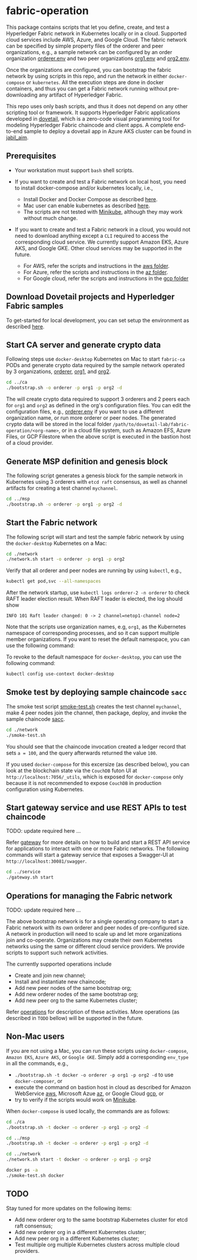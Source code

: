 # fabric-operation

This package contains scripts that let you define, create, and test a Hyperledger Fabric network in Kubernetes locally or in a cloud. Supported cloud services include AWS, Azure, and Google Cloud. The fabric network can be specified by simple property files of the orderer and peer organizations, e.g., a sample network can be configured by an order organization [orderer.env](./config/orderer.env) and two peer organizations [org1.env](./config/org1.env) and [org2.env](.config/org2.env).

Once the organizations are configured, you can bootstrap the fabric network by using scripts in this repo, and run the network in either `docker-compose` or `kubernetes`. All the execution steps are done in docker containers, and thus you can get a Fabric network running without pre-downloading any artifact of Hyperledger Fabric.

This repo uses only bash scripts, and thus it does not depend on any other scripting tool or framework. It supports Hyperledger Fabric applications developed in [dovetail](https://github.com/dovetail-lab/dovetail), which is a zero-code visual programming tool for modeling Hyperledger Fabric chaincode and client apps. A complete end-to-end sample to deploy a dovetail app in Azure AKS cluster can be found in [jabil_aim](https://github.com/dovetail-lab/fabric-samples/tree/master/jabil-aim).

## Prerequisites

- Your workstation must support `bash` shell scripts.
- If you want to create and test a Fabric network on local host, you need to install docker-compose and/or kubernetes locally, i.e.,
  - Install Docker and Docker Compose as described [here](https://docs.docker.com/compose/install/).
  - Mac user can enable kubernetes as described [here](https://docs.docker.com/docker-for-mac/#kubernetes).
  - The scripts are not tested with [Minikube](https://kubernetes.io/docs/tasks/tools/install-minikube/), although they may work without much change.
- If you want to create and test a Fabric network in a cloud, you would not need to download anything except a `CLI` required to access the corresponding cloud service. We currently support Amazon EKS, Azure AKS, and Google GKE. Other cloud services may be supported in the future.

  - For AWS, refer the scripts and instructions in the [aws folder](./aws).
  - For Azure, refer the scripts and instructions in the [az folder](./az).
  - For Google cloud, refer the scripts and instructions in the [gcp folder](./gcp)

## Download Dovetail projects and Hyperledger Fabric samples

To get-started for local development, you can set setup the environment as described [here](https://github.com/dovetail-lab/fabric-cli/blob/master/README.md).

## Start CA server and generate crypto data

Following steps use `docker-desktop` Kubernetes on Mac to start `fabric-ca` PODs and generate crypto data required by the sample network operated by 3 organizations, [orderer](./config/orderer.env), [org1](./config/org1.env), and [org2](./config/org1.env).

```bash
cd ../ca
./bootstrap.sh -o orderer -p org1 -p org2 -d
```

The will create crypto data required to support 3 orderers and 2 peers each for `org1` and `org2` as defined in the org's configuration files. You can edit the configuration files, e.g., [orderer.env](./config/orderer.env) if you want to use a different organization name, or run more orderer or peer nodes. The generated crypto data will be stored in the local folder `/path/to/dovetail-lab/fabric-operation/<org-name>`, or in a cloud file system, such as Amazon EFS, Azure Files, or GCP Filestore when the above script is executed in the bastion host of a cloud provider.

## Generate MSP definition and genesis block

The following script generates a genesis block for the sample network in Kubernetes using 3 orderers with `etcd raft` consensus, as well as channel artifacts for creating a test channel `mychannel`.

```bash
cd ../msp
./bootstrap.sh -o orderer -p org1 -p org2 -d
```

## Start the Fabric network

The following script will start and test the sample fabric network by using the `docker-desktop` Kubernetes on a Mac:

```bash
cd ./network
./network.sh start -o orderer -p org1 -p org2
```

Verify that all orderer and peer nodes are running by using `kubectl`, e.g.,

```bash
kubectl get pod,svc --all-namespaces
```

After the network startup, use `kubectl logs orderer-2 -n orderer` to check RAFT leader election result. When RAFT leader is elected, the log should show

```
INFO 101 Raft leader changed: 0 -> 2 channel=netop1-channel node=2
```

Note that the scripts use organization names, e.g, `org1`, as the Kubernetes namespace of corresponding processes, and so it can support multiple member organizations. If you want to reset the default namespace, you can use the following command:

To revoke to the default namespace for `docker-desktop`, you can use the following command:

```bash
kubectl config use-context docker-desktop
```

## Smoke test by deploying sample chaincode `sacc`

The smoke test script [smoke-test.sh](./network/smoke-test.sh) creates the test channel `mychannel`, make 4 peer nodes join the channel, then package, deploy, and invoke the sample chaincode [sacc](https://github.com/hyperledger/fabric-samples/tree/master/chaincode/sacc).

```bash
cd ./network
./smoke-test.sh
```

You should see that the chaincode invocation created a ledger record that sets `a = 100`, and the query afterwards returned the value `100`.

If you used `docker-compose` for this excersize (as described below), you can look at the blockchain state via the `CouchDB` futon UI at `http://localhost:7056/_utils`, which is exposed for `docker-compose` only because it is not recommended to expose `CouchDB` in production configuration using Kubernetes.

## Start gateway service and use REST APIs to test chaincode

TODO: update required here ...

Refer [gateway](./service/README.md) for more details on how to build and start a REST API service for applications to interact with one or more Fabric networks. The following commands will start a gateway service that exposes a Swagger-UI at `http://localhost:30081/swagger`.

```bash
cd ../service
./gateway.sh start
```

## Operations for managing the Fabric network

TODO: update required here ...

The above bootstrap network is for a single operating company to start a Fabric network with its own orderer and peer nodes of pre-configured size. A network in production will need to scale up and let more organizations join and co-operate. Organizations may create their own Kubernetes networks using the same or different cloud service providers. We provide scripts to support such network activities.

The currently supported operations include

- Create and join new channel;
- Install and instantiate new chaincode;
- Add new peer nodes of the same bootstrap org;
- Add new orderer nodes of the same bootstrap org;
- Add new peer org to the same Kubernetes cluster;

Refer [operations](./operations.md) for description of these activities. More operations (as described in `TODO` bellow) will be supported in the future.

## Non-Mac users

If you are not using a Mac, you can run these scripts using `docker-compose`, `Amazon EKS`, `Azure AKS`, or `Google GKE`. Simply add a corresponding `env_type` in all the commands, e.g.,

- `./bootstrap.sh -t docker -o orderer -p org1 -p org2 -d` to use `docker-composer`, or
- execute the command on bastion host in cloud as described for Amazon WebService [aws](./aws), Microsoft Azue [az](./az), or Google Cloud [gcp](./gcp), or
- try to verify if the scripts would work on [Minikube](https://kubernetes.io/docs/tasks/tools/install-minikube/).

When `docker-compose` is used locally, the commands are as follows:

```bash
cd ./ca
./bootstrap.sh -t docker -o orderer -p org1 -p org2 -d

cd ../msp
./bootstrap.sh -t docker -o orderer -p org1 -p org2 -d

cd ../network
./network.sh start -t docker -o orderer -p org1 -p org2

docker ps -a
./smoke-test.sh docker
```

## TODO

Stay tuned for more updates on the following items:

- Add new orderer org to the same bootstrap Kubernetes cluster for etcd raft consensus;
- Add new orderer org in a different Kubernetes cluster;
- Add new peer org in a different Kubernetes cluster;
- Test multiple org multiple Kubernetes clusters across multiple cloud providers.
